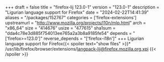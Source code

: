 +++
draft = false
title = "firefox-lij 123.0-1"
version = "123.0-1"
description = "Ligurian language support for Firefox"
date = "2024-02-22T14:41:39"
aliases = "/packages/152767"
categories = ['firefox-extensions']
upstreamurl = "http://www.mozilla.org/projects/l10n/mlp.html"
arch = "x86_64"
size = "414676"
usize = "477615"
sha1sum = "dda4c78e3d885f754013ee765a2a3b8a9185fe54"
depends = "['firefox>=123.0']"
reverse_depends = "['firefox-i18n']"
+++
Ligurian language support for Firefox{{< spoiler text="show files" >}}* /usr/lib/firefox/browser/extensions/langpack-lij@firefox.mozilla.org.xpi
{{< /spoiler >}}
